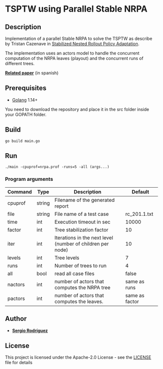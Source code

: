 # TSPTW using Parallel Stable NRPA

## Description

Implementation of a parallel Stable NRPA to solve the TSPTW as describe by Tristan Cazenave
in [Stabilized Nested Rollout Policy Adaptation](https://arxiv.org/pdf/2101.03563.pdf).

The implementation uses an actors model to handle the concurrent computation of the NRPA leaves (playout) and the
concurrent runs of different trees.

**[Related paper](SNRPA_concurrente_aplicado_a_TSPTW.pdf)** (in spanish)

## Prerequisites

* [Golang](https://golang.org) 1.14+

You need to download the repository and place it in the src folder inside your GOPATH folder.

## Build

```
go build main.go
```

## Run

```
./main -cpuprof=nrpa.prof -runs=5 -all (args...)
```

### Program arguments

| Command | Type   | Description                                                | Default        |
|---------|--------|------------------------------------------------------------|----------------|
| cpuprof | string | Filename of the generated report                           |                |
| file    | string | File name of a test case                                   | rc_201.1.txt   |
| time    | int    | Execution timeout in sec                                   | 10000          |
| factor  | int    | Tree stabilization factor                                  | 10             |
| iter    | int    | Iterations in the next level (number of children per node) | 10             |
| levels  | int    | Tree levels                                                | 7              |
| runs    | int    | Number of trees to run                                     | 4              |
| all     | bool   | read all case files                                        | false          |
| nactors | int    | number of actors that computes the NRPA tree               | same as runs   |
| pactors | int    | number of actors that computes the leaves.                 | same as factor |

## Author

* **[Sergio Rodríguez](https://github.com/SergioRt1)**

## License

This project is licensed under the Apache-2.0 License - see the [LICENSE](LICENSE) file for details
